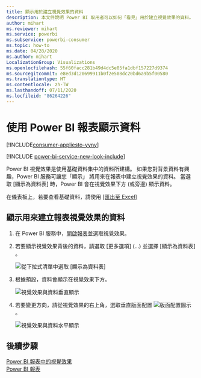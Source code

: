 ```yaml
---
title: 顯示用於建立視覺效果的資料
description: 本文件說明 Power BI 取用者可以如何「看見」用於建立視覺效果的資料。
author: mihart
ms.reviewer: mihart
ms.service: powerbi
ms.subservice: powerbi-consumer
ms.topic: how-to
ms.date: 04/28/2020
ms.author: mihart
LocalizationGroup: Visualizations
ms.openlocfilehash: 55f60facc281b49d4dc5e05fa1dbf157227d9374
ms.sourcegitcommit: e8ed3d120699911b0f2e508dc20bd6a9b5f00580
ms.translationtype: HT
ms.contentlocale: zh-TW
ms.lasthandoff: 07/11/2020
ms.locfileid: "86264226"
---
```

# <a name="show-data-with-power-bi-reports"></a>使用 Power BI 報表顯示資料

[!INCLUDE[consumer-appliesto-yyny](../includes/consumer-appliesto-yyny.md)]

[!INCLUDE [power-bi-service-new-look-include](../includes/power-bi-service-new-look-include.md)]

Power BI 視覺效果是使用基礎資料集中的資料所建構。 如果您對背景資料有興趣，Power BI 服務可讓您「顯示」  將用來在報表中建立視覺效果的資料。 當選取 [顯示為資料表]  時，Power BI 會在視覺效果下方 (或旁邊) 顯示資料。

在儀表板上，若要查看基礎資料，請使用 [[匯出至 Excel]](end-user-export.md)

## <a name="show-the-data-being-used-to-create-a-report-visual"></a>顯示用來建立報表視覺效果的資料
1. 在 Power BI 服務中，[開啟報表](end-user-report-open.md)並選取視覺效果。  
2. 若要顯示視覺效果背後的資料，請選取 [更多選項]  (...) 並選擇 [顯示為資料表]  。
   
   ![從下拉式清單中選取 [顯示為資料表]](./media/end-user-show-data/power-bi-show-data-vertical.png)
3. 根據預設，資料會顯示在視覺效果下方。
   
   ![視覺效果與資料垂直顯示](./media/end-user-show-data/power-bi-show-data-table.png)

4. 若要變更方向，請從視覺效果的右上角，選取垂直版面配置 ![版面配置圖示](media/end-user-show-data/power-bi-vertical-icon-new.png) 。
   
   ![視覺效果與資料水平顯示](./media/end-user-show-data/power-bi-horizontal.png)

## <a name="next-steps"></a>後續步驟
[Power BI 報表中的視覺效果](../visuals/power-bi-report-visualizations.md)    
[Power BI 報表](end-user-reports.md)    

